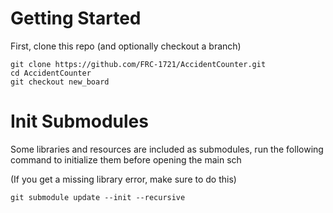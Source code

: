 # Getting Started

First, clone this repo (and optionally checkout a branch)

```shell
git clone https://github.com/FRC-1721/AccidentCounter.git
cd AccidentCounter
git checkout new_board
```

# Init Submodules

Some libraries and resources are included as submodules, run the following
command to initialize them before opening the main sch

(If you get a missing library error, make sure to do this)

```shell
git submodule update --init --recursive
```
